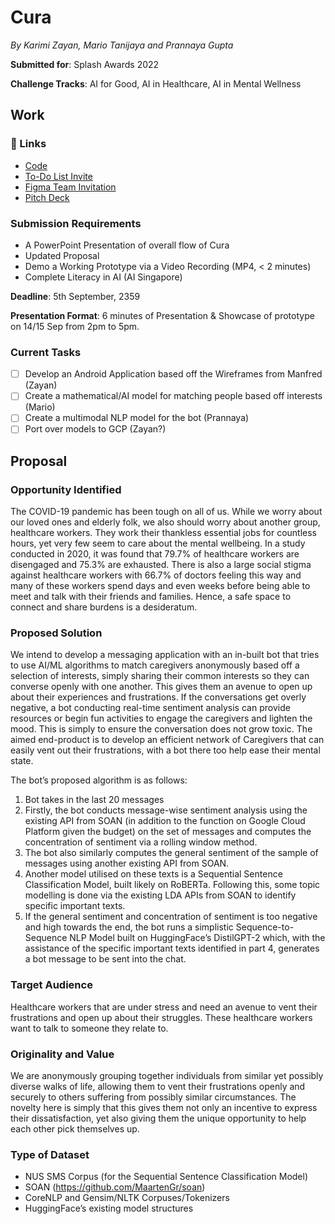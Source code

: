 # Cura

_By Karimi Zayan, Mario Tanijaya and Prannaya Gupta_

**Submitted for**: Splash Awards 2022

**Challenge Tracks**: AI for Good, AI in Healthcare, AI in Mental Wellness

## Work
### 🔗 Links
- [Code](https://github.com/terminalai/cura)
- [To-Do List Invite](https://to-do.microsoft.com/sharing?InvitationToken=95Pg0MzYqN7Tn-f4OcSd7g38xemaOautRTvXjCDxCcM6oDn4NzMqk1L-_hFkfonK4)
- [Figma Team Invitation](https://www.figma.com/team_invite/redeem/22wkI5W5pTlS3KSsOQv9Eo)
- [Pitch Deck](https://nushighedu-my.sharepoint.com/:p:/g/personal/h1810124_nushigh_edu_sg/EdsAwtaQ3ktImtgTc8G6eAEB__voYm-MrkIIm3TqKbpIIg?e=RofF4E)

### Submission Requirements
- A PowerPoint Presentation of overall flow of Cura
- Updated Proposal
- Demo a Working Prototype via a Video Recording (MP4, < 2 minutes)
- Complete Literacy in AI (AI Singapore)


**Deadline**: 5th September, 2359

**Presentation Format**: 6 minutes of Presentation & Showcase of prototype on 14/15 Sep from 2pm to 5pm.

### Current Tasks
- [ ] Develop an Android Application based off the Wireframes from Manfred (Zayan)
- [ ] Create a mathematical/AI model for matching people based off interests (Mario)
- [ ] Create a multimodal NLP model for the bot (Prannaya)
- [ ] Port over models to GCP (Zayan?)

## Proposal

### Opportunity Identified
The COVID-19 pandemic has been tough on all of us. While we worry about our loved ones and elderly folk, we also should worry about another group, healthcare workers. They work their thankless essential jobs for countless hours, yet very few seem to care about the mental wellbeing. In a study conducted in 2020, it was found that 79.7% of healthcare workers are disengaged and 75.3% are exhausted. There is also a large social stigma against healthcare workers with 66.7% of doctors feeling this way and many of these workers spend days and even weeks before being able to meet and talk with their friends and families. Hence, a safe space to connect and share burdens is a desideratum.

### Proposed Solution

We intend to develop a messaging application with an in-built bot that tries to use AI/ML algorithms to match caregivers anonymously based off a selection of interests, simply sharing their common interests so they can converse openly with one another. This gives them an avenue to open up about their experiences and frustrations. If the conversations get overly negative, a bot conducting real-time sentiment analysis can provide resources or begin fun activities to engage the caregivers and lighten the mood. This is simply to ensure the conversation does not grow toxic. The aimed end-product is to develop an efficient network of Caregivers that can easily vent out their frustrations, with a bot there too help ease their mental state.


The bot’s proposed algorithm is as follows:

1. Bot takes in the last 20 messages
2. Firstly, the bot conducts message-wise sentiment analysis using the existing API from SOAN (in addition to the function on Google Cloud Platform given the budget) on the set of messages and computes the concentration of sentiment via a rolling window method.
3. The bot also similarly computes the general sentiment of the sample of messages using another existing API from SOAN.
4. Another model utilised on these texts is a Sequential Sentence Classification Model, built likely on RoBERTa. Following this, some topic modelling is done via the existing LDA APIs from SOAN to identify specific important texts.
5. If the general sentiment and concentration of sentiment is too negative and high towards the end, the bot runs a simplistic Sequence-to-Sequence NLP Model built on HuggingFace’s DistilGPT-2 which, with the assistance of the specific important texts identified in part 4, generates a bot message to be sent into the chat.

### Target Audience

Healthcare workers that are under stress and need an avenue to vent their frustrations and open up about their struggles. These healthcare workers want to talk to someone they relate to.

### Originality and Value
We are anonymously grouping together individuals from similar yet possibly diverse walks of life, allowing them to vent their frustrations openly and securely to others suffering from possibly similar circumstances. The novelty here is simply that this gives them not only an incentive to express their dissatisfaction, yet also giving them the unique opportunity to help each other pick themselves up.

### Type of Dataset
-	NUS SMS Corpus (for the Sequential Sentence Classification Model)
-	SOAN (https://github.com/MaartenGr/soan)
-	CoreNLP and Gensim/NLTK Corpuses/Tokenizers
-	HuggingFace’s existing model structures
